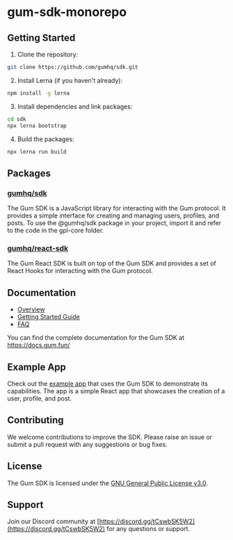 # gum-sdk-monorepo

## Getting Started

1. Clone the repository:

```bash
git clone https://github.com/gumhq/sdk.git
```

2. Install Lerna (if you haven't already):

```bash
npm install -g lerna
```

3. Install dependencies and link packages:

```bash
cd sdk
npx lerna bootstrap
```

4. Build the packages:

```bash
npx lerna run build
```

## Packages

### [gumhq/sdk](https://github.com/gumhq/sdk/tree/master/packages/gpl-core)

The Gum SDK is a JavaScript library for interacting with the Gum protocol. It provides a simple interface for creating and managing users, profiles, and posts. To use the @gumhq/sdk package in your project, import it and refer to the code in the gpl-core folder.

### [gumhq/react-sdk](https://github.com/gumhq/sdk/tree/master/packages/react-sdk)

The Gum React SDK is built on top of the Gum SDK and provides a set of React Hooks for interacting with the Gum protocol.

## Documentation

- [Overview](https://docs.gum.fun/introduction/overview)
- [Getting Started Guide](https://docs.gum.fun/protocol-overview/quickstart)
- [FAQ](https://docs.gum.fun/introduction/faqs)

You can find the complete documentation for the Gum SDK at https://docs.gum.fun/

## Example App

Check out the [example app](https://github.com/gumhq/gum-example-app) that uses the Gum SDK to demonstrate its capabilities. The app is a simple React app that showcases the creation of a user, profile, and post.

## Contributing

We welcome contributions to improve the SDK. Please raise an issue or submit a pull request with any suggestions or bug fixes.

## License

The Gum SDK is licensed under the [GNU General Public License v3.0](https://github.com/gumhq/sdk/blob/master/LICENSE).

## Support

Join our Discord community at [https://discord.gg/tCswbSK5W2](https://discord.gg/tCswbSK5W2) for any questions or support.
